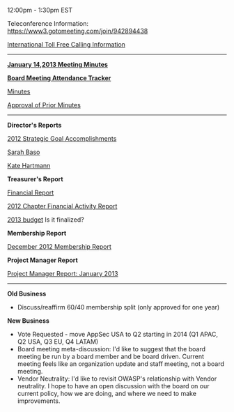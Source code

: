 12:00pm - 1:30pm EST

Teleconference Information:
<https://www3.gotomeeting.com/join/942894438>

[International Toll Free Calling
Information](International_Toll_Free_Calling_Information "wikilink")

-----

**[January 14,2013 Meeting
Minutes](https://docs.google.com/a/owasp.org/document/d/1rTrX2qT8RKoRb5AoT3opWNdmc2icD7kX7HTwtqz5Gjs/edit)**

**[Board Meeting Attendance
Tracker](https://docs.google.com/a/owasp.org/spreadsheet/ccc?key=0ApZ9zE0hx0LNdG5uRzNYZE8ycDFabnBWNkU4SFpwREE)**

[Minutes](https://docs.google.com/document/d/1rTrX2qT8RKoRb5AoT3opWNdmc2icD7kX7HTwtqz5Gjs/edit)

[Approval of Prior
Minutes](https://docs.google.com/document/d/1clGSKA_W1J1-ODCP5pjAkOgD_BjjLf1TcQo54CG93oU/edit)

-----

**Director's Reports**

[2012 Strategic Goal
Accomplishments](https://docs.google.com/document/d/1u9-Wh89byq2ATtasrizZg5eZCxBPFcLpuns3d4XDj8k/edit)

[Sarah
Baso](https://docs.google.com/a/owasp.org/document/d/1qwKhdTMyHPbuDcSO7mU_X-iSP44N_V1l8_bXYthX8xg/edit)

[Kate
Hartmann](https://docs.google.com/document/d/1OVNIQnqw1_4LeU8KpO_XbbtBAUn-lB7KiaUoM55zXP0/edit)

**Treasurer's Report**

[Financial
Report](https://docs.google.com/spreadsheet/ccc?key=0AhI4iTO_QojvdEJtRUJCamF2ekJmWDF0NFlGdzlHVWc)

[2012 Chapter Financial Activity
Report](https://docs.google.com/spreadsheet/ccc?key=0AhI4iTO_QojvdGt4NkhRQmNpLV9Jbk1BMmIxQWNXd1E)

[2013
budget](https://docs.google.com/spreadsheet/ccc?key=0AhI4iTO_QojvdEVpZXU4WDRVbFhvM2FuLTU1Mlg3a1E)
Is it finalized?

**Membership Report**

[December 2012 Membership
Report](https://www.owasp.org/index.php/December_2012_Membership_Report)

**Project Manager Report**

[Project Manager Report:
January 2013](https://www.owasp.org/index.php/OWASP_Project_Manager_Activity_Reports/January_14_2013)

-----

**Old Business**

  - Discuss/reaffirm 60/40 membership split (only approved for one year)

**New Business**

  - Vote Requested - move AppSec USA to Q2 starting in 2014 (Q1 APAC, Q2
    USA, Q3 EU, Q4 LATAM)
  - Board meeting meta-discussion: I'd like to suggest that the board
    meeting be run by a board member and be board driven. Current
    meeting feels like an organization update and staff meeting, not a
    board meeting.
  - Vendor Neutrality: I'd like to revisit OWASP's relationship with
    Vendor neutrality. I hope to have an open discussion with the board
    on our current policy, how we are doing, and where we need to make
    improvements.